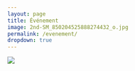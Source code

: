 ```yaml
---
layout: page
title: Événement
image: 2nd-SM_850204525888274432_o.jpg
permalink: /evenement/
dropdown: true
---
```





![]({{site.baseurl}}/img/2nd-SM-65241038_856968518006059_6133726693308760064_o.jpg)
